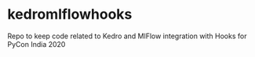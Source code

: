 # kedromlflowhooks
Repo to keep code related to Kedro and MlFlow integration with Hooks for PyCon India 2020
